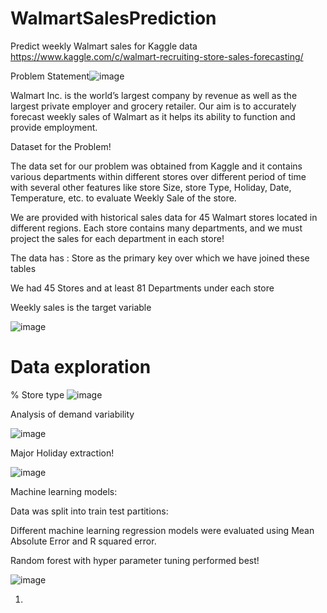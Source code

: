 # WalmartSalesPrediction
Predict weekly Walmart sales for Kaggle data https://www.kaggle.com/c/walmart-recruiting-store-sales-forecasting/

Problem Statement![image](https://user-images.githubusercontent.com/60999947/121236751-47186d00-c864-11eb-8080-4ba1a819fd4d.png)

Walmart Inc. is the world’s largest company by revenue as well as the largest private employer and grocery retailer. 
Our aim is to accurately forecast weekly sales of Walmart as it helps its ability to function and provide employment. 

Dataset for the Problem!

The data set for our problem was obtained from Kaggle and it contains various departments within different stores over different period of time with several other features like store Size, store Type, Holiday, Date, Temperature, etc. to evaluate Weekly Sale of the store.

We are provided with historical sales data for 45 Walmart stores located in different regions. Each store contains many departments, and we must project the sales for each department in each store!


The data has :
Store as the primary key over which we have joined these tables 

 We had 45 Stores and at least 81 Departments under each store

 Weekly sales is the target variable 

![image](https://user-images.githubusercontent.com/60999947/121236901-74fdb180-c864-11eb-9230-6810c12882d0.png)


# Data exploration

% Store type 
![image](https://user-images.githubusercontent.com/60999947/121237055-a2e2f600-c864-11eb-8981-438c5f6c0d04.png)

Analysis of demand variability

![image](https://user-images.githubusercontent.com/60999947/121237201-ca39c300-c864-11eb-85b4-3f5e5df4a94d.png)

Major Holiday extraction!

![image](https://user-images.githubusercontent.com/60999947/121237265-dc1b6600-c864-11eb-81b2-1c530ece764a.png)


Machine learning models:

Data was split into train test partitions:

Different machine learning regression models were evaluated using Mean Absolute Error and R squared error.

Random forest with hyper parameter tuning performed best!

![image](https://user-images.githubusercontent.com/60999947/121237588-35839500-c865-11eb-88bf-0ad4c8bf3acc.png)



1. 
